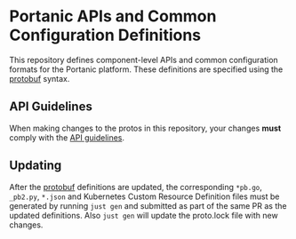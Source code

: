 # Portanic APIs and Common Configuration Definitions

This repository defines component-level APIs and common configuration formats for the Portanic platform. These definitions are specified using the [protobuf](https://github.com/google/protobuf) syntax.

## API Guidelines

When making changes to the protos in this repository, your changes **must** comply with the [API guidelines](./GUIDELINES.md).

## Updating

After the [protobuf](https://github.com/google/protobuf) definitions
are updated, the corresponding `*pb.go`, `_pb2.py`, `*.json` and
Kubernetes Custom Resource Definition files must be
generated by running `just gen` and submitted as
part of the same PR as the updated definitions. Also `just
gen` will update the proto.lock file with new changes.
